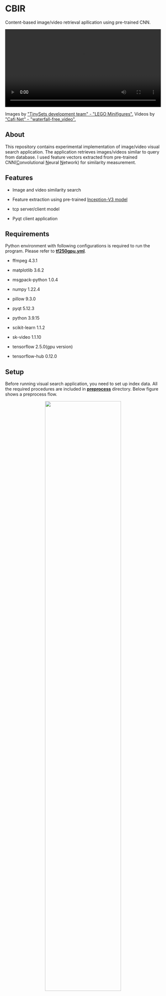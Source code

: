 # CBIR

Content-based image/video retrieval apllication using pre-trained CNN.

<p align="center" >
  <video width="100%" controls src="https://user-images.githubusercontent.com/12041845/209619219-ab8e239e-98aa-42d4-a085-6ac181cebc42.mp4">
  </video>
</p>

Images by ["TinySets development team" - "LEGO Minifigures".](https://www.kaggle.com/datasets/ihelon/lego-minifigures-classification)
Videos by ["Cafi Net" - "waterfall-free_video".](https://japanism.info/photo-rule.html#rule)

## About

This repository contains experimental implementation of image/video visual search application. The application retrieves images/videos similar to query from database. I used feature vectors extracted from pre-trained CNN(<u>C</u>onvolutional <u>N</u>eural <u>N</u>etwork) for similarity measurement.

## Features

- Image and video similarity search

- Feature extraction using pre-trained [Inception-V3 model](https://tfhub.dev/google/imagenet/inception_v3/feature_vector/5)

- tcp server/client model

- Pyqt client application

## Requirements

Python environment with following configurations is required to run the program. Please refer to [**tf250gpu.yml**](https://github.com/masatakesato/CBIR/blob/main/tf250gpu.yml).

- ffmpeg 4.3.1

- matplotlib 3.6.2

- msgpack-python 1.0.4

- numpy 1.22.4

- pillow 9.3.0

- pyqt 5.12.3

- python 3.9.15

- scikit-learn 1.1.2

- sk-video 1.1.10

- tensorflow 2.5.0(gpu version)

- tensorflow-hub 0.12.0

## Setup

Before running visual search application, you need to set up index data. All the required procedures are included in [**preprocess**](https://github.com/masatakesato/CBIR/tree/main/preprocess) directory. Below figure shows a preprocess flow.

<p align="center" >
  <img width="70%" src="https://raw.githubusercontent.com/masatakesato/CBIR/main/media/preprocess_flow.svg">
</p>

### Path cofiguration

Open "config.json" in "preprocess" directory, and edit following values.

- **search_paths**: Directories to be include in retrieval

- **types**: File extensions to be included in retrieval

- **index_path**: Directory to output indexing result

These informations are necessary to create index data. Please refer to example [**preprocess/config.json**](https://github.com/masatakesato/CBIR/blob/main/preprocess/config.json).

### Preprocessing

After finishing config.json setup, you need to execute python scripts in the following order.

1. create_snapshot.py
2. wrangle_images.py
3. extract_image_features.py
4. create_thumbnails.py

## Running application

All application programs are stored in [**apps**](https://github.com/masatakesato/CBIR/tree/main/apps) directory. You can run visual search demo 

### Path configuration

Open "config.json" in "apps" directory. Then edit the following value.

- **index_path**: Directory where you have output the index result. ( usually as same value as "index_path" in "preprocess/config.json" )

Please refer [**apps/config.json**](https://github.com/masatakesato/CBIR/blob/main/apps/config.json) as example setup.

### Run standalone version

Execute following python script.

- searcherstandalone_main.py

### Run server-client version

Another implementation example using tcp client-server model. The client deals with query through GUI operation. The server runs retrieval process. Please execute following scripts separately.

- searcherserver_main.py

- searcherclient_main.py
